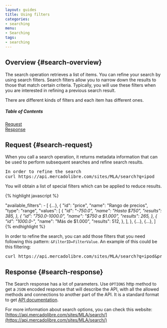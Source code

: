 ```yaml
---
layout: guides
title: Using filters
categories: 
- searching
menu: 
- Searching
tags: 
- searching
---
```


## Overview {#search-overview}

The search operation retrieves a list of items. You can refine your search by using search filters. Search filters allow you to narrow down the results to those that match certain criteria. Typically, you will use these filters when you are interested in refining a previous search result. 

There are different kinds of filters and each item has different ones.  

<div class="contents">
  <h5>Table of Contents</h5>
  <dl>
    <dt><a href="javascript:void(0)" onClick="goToByScroll('search-request')">Request</a></dt>
    <dt><a href="javascript:void(0)" onClick="goToByScroll('search-response')">Response</a></dt>
  </dl>
</div>

## Request {#search-request}

When you call a search operation, it returns metadata information that can be used to perform subsequent searches and refine search results.  

<pre class="terminal">In order to refine the search
curl https://api.mercadolibre.com/sites/MLA/search?q=ipod
</pre>

You will obtain a list of special filters which can be applied to reduce results.

{% highlight javascript %}

"available_filters": - [
    {...},
    {
      "id": "price",
      "name": "Rango de precios",
      "type": "range",
      "values": [
        {
          "id": "*-750.0",
          "name": "Hasta $750",
          "results": 385,
        },
        {
          "id": "750.0-1000.0",
          "name": "$750 a $1.000",
          "results": 265,
        },
        {
          "id": "1000.0-*",
          "name": "Más de $1.000",
          "results": 512,
        },
      ],
    },
    {...},
    {...},
  ]
{% endhighlight %}

In order to refine the search, you can add those filters that you need following this pattern: <code>&amp;FilterID=FilterValue</code>. An example of this could be this filtering:

<pre class="terminal">
curl https://api.mercadolibre.com/sites/MLA/search?q=ipod&amp;price=700.0-1000.0
</pre>

## Response {#search-response}

The Search response has a lot of parameters. Use <code>OPTIONS</code> http method to get a <code>JSON</code> encoded response that will describe the API, with all the allowed methods and connections to another part of the API. It is a standard format to get [API documentation](/design-considerations/#options). 


For more information about search options, you can check this website: [https://api.mercadolibre.com/sites/MLA/search/](https://api.mercadolibre.com/sites/MLA/search/)




